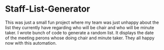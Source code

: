 # Staff-List-Generator
This was just a small fun project where my team was just unhappy about the list they currently have regarding who will be chair and who will be minute taker. I wrote bunch of code to generate a random list. It displays the date of the meeting perons whose doing chair and minute taker. They all happy now with this automation.
